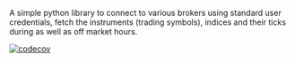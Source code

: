 A simple python library to connect to various brokers using standard user credentials, fetch the instruments (trading symbols), indices and their ticks during as well as off market hours.

[![codecov][codecov-badge]][codecov]

[codecov-badge]: https://codecov.io/gh/pkjmesra/PKBrokers/branch/main/graph/badge.svg
[codecov]: https://codecov.io/gh/pkjmesra/PKBrokers
